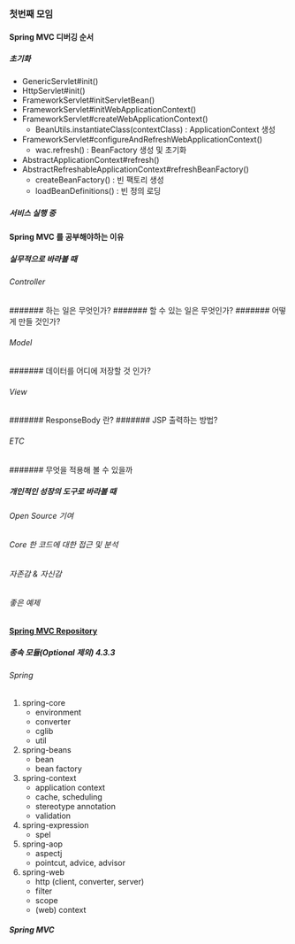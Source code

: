 ### 첫번째 모임

#### Spring MVC 디버깅 순서

##### 초기화

- GenericServlet#init()
- HttpServlet#init()
- FrameworkServlet#initServletBean()
- FrameworkServlet#initWebApplicationContext()
- FrameworkServlet#createWebApplicationContext()
    - BeanUtils.instantiateClass(contextClass) : ApplicationContext 생성
- FrameworkServlet#configureAndRefreshWebApplicationContext()
    - wac.refresh() : BeanFactory 생성 및 초기화
- AbstractApplicationContext#refresh()
- AbstractRefreshableApplicationContext#refreshBeanFactory()
    - createBeanFactory() : 빈 팩토리 생성
    - loadBeanDefinitions() : 빈 정의 로딩

##### 서비스 실행 중

#### Spring MVC 를 공부해야하는 이유

##### 실무적으로 바라볼 때 

###### Controller
 
####### 하는 일은 무엇인가?
####### 할 수 있는 일은 무엇인가?
####### 어떻게 만들 것인가?

###### Model

####### 데이터를 어디에 저장할 것 인가?

###### View

####### ResponseBody 란? 
####### JSP 출력하는 방법?

###### ETC

####### 무엇을 적용해 볼 수 있을까 

##### 개인적인 성장의 도구로 바라볼 때

###### Open Source 기여

###### Core 한 코드에 대한 접근 및 분석

###### 자존감 & 자신감

###### 좋은 예제


#### [Spring MVC Repository](https://mvnrepository.com/artifact/org.springframework/spring-webmvc)

##### 종속 모듈(Optional 제외) 4.3.3

###### Spring  
1. spring-core
    - environment
    - converter
    - cglib
    - util
2. spring-beans
    - bean 
    - bean factory
3. spring-context
    - application context
    - cache, scheduling
    - stereotype annotation
    - validation
4. spring-expression
    - spel
5. spring-aop
    - aspectj
    - pointcut, advice, advisor
6. spring-web
    - http (client, converter, server)
    - filter
    - scope
    - (web) context
    
##### Spring MVC
